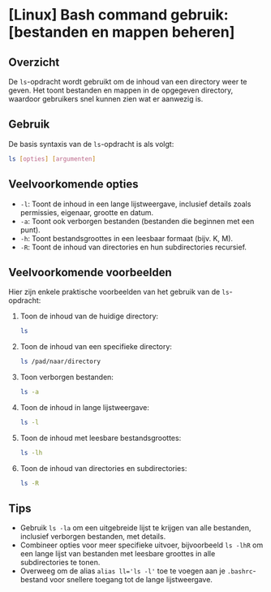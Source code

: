 # [Linux] Bash command gebruik: [bestanden en mappen beheren]

## Overzicht
De `ls`-opdracht wordt gebruikt om de inhoud van een directory weer te geven. Het toont bestanden en mappen in de opgegeven directory, waardoor gebruikers snel kunnen zien wat er aanwezig is.

## Gebruik
De basis syntaxis van de `ls`-opdracht is als volgt:

```bash
ls [opties] [argumenten]
```

## Veelvoorkomende opties
- `-l`: Toont de inhoud in een lange lijstweergave, inclusief details zoals permissies, eigenaar, grootte en datum.
- `-a`: Toont ook verborgen bestanden (bestanden die beginnen met een punt).
- `-h`: Toont bestandsgroottes in een leesbaar formaat (bijv. K, M).
- `-R`: Toont de inhoud van directories en hun subdirectories recursief.

## Veelvoorkomende voorbeelden
Hier zijn enkele praktische voorbeelden van het gebruik van de `ls`-opdracht:

1. Toon de inhoud van de huidige directory:
   ```bash
   ls
   ```

2. Toon de inhoud van een specifieke directory:
   ```bash
   ls /pad/naar/directory
   ```

3. Toon verborgen bestanden:
   ```bash
   ls -a
   ```

4. Toon de inhoud in lange lijstweergave:
   ```bash
   ls -l
   ```

5. Toon de inhoud met leesbare bestandsgroottes:
   ```bash
   ls -lh
   ```

6. Toon de inhoud van directories en subdirectories:
   ```bash
   ls -R
   ```

## Tips
- Gebruik `ls -la` om een uitgebreide lijst te krijgen van alle bestanden, inclusief verborgen bestanden, met details.
- Combineer opties voor meer specifieke uitvoer, bijvoorbeeld `ls -lhR` om een lange lijst van bestanden met leesbare groottes in alle subdirectories te tonen.
- Overweeg om de alias `alias ll='ls -l'` toe te voegen aan je `.bashrc`-bestand voor snellere toegang tot de lange lijstweergave.